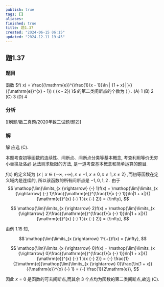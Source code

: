 ```yaml
---
publish: true
tags: []
aliases: 
finished: true
title: 题1.37
created: "2024-06-15 06:15"
updated: "2024-12-11 19:45"
---
```

## 题1.37
### 题目
函数 $f( x)  = \frac{{\mathrm{e}}^{\frac{1}{x - 1}}\ln | {1 + x}| }{( {{\mathrm{e}}^{x} - 1}) ( {x - 2}) }$ 的第二类间断点的个数为 ( ) .
(A) 1 (B) 2 (C) 3 (D) 4
### 分析
[[刷题/数二真题/2020年数二试题/题2]]
### 解
解 应选 (C).

本题考查初等函数的连续性、间断点、间断点分类等基本概念, 考查利用等价无穷小替换及洛必 达法则求极限的方法, 是一道考查基本概念和简单运算的题目.

$f(x)$ 的定义域为 $\{x {\mid} x {\in} ({-}{\infty}, + {\infty}),x {\neq} {-} 1,x {\neq} 0,x {\neq} 1,x {\neq} 2\}$ ,而初等函数在定义域内是连续的, 所以该函数的所有间断点是 ${-} 1,0,1,2$ . 由于
$$
\mathop{\lim}\limits_{x {\rightarrow} {-} 1}f(x) = \mathop{\lim}\limits_{x {\rightarrow} {-} 1}\frac{{\mathrm{e}}^{\frac{1}{x {-} 1}}\ln|1 + x|}{( {\mathrm{e}}^{x} {-} 1 )(x {-} 2)} = {\infty},
$$

$$
\mathop{\lim}\limits_{x {\rightarrow} 2}f(x) = \mathop{\lim}\limits_{x {\rightarrow} 2}\frac{{\mathrm{e}}^{\frac{1}{x {-} 1}}\ln|1 + x|}{( {\mathrm{e}}^{x} {-} 1 )(x {-} 2)} = {\infty},
$$

由例 1.15 知,

$$
\mathop{\lim}\limits_{x {\rightarrow} 1^{+}}f(x) = {\infty},
$$

$$
\mathop{\lim}\limits_{x {\rightarrow} 0}f(x) = \mathop{\lim}\limits_{x {\rightarrow} 0}\frac{{\mathrm{e}}^{\frac{1}{x {-} 1}}\ln|1 + x|}{( {\mathrm{e}}^{x} {-} 1 )(x {-} 2)} = {-} \frac{1}{2\mathrm{e}}\mathop{\lim}\limits_{x {\rightarrow} 0}\frac{\ln(1 + x)}{{\mathrm{e}}^{x} {-} 1} = {-} \frac{1}{2\mathrm{e}},
$$

因此 $x = 0$ 是函数的可去间断点,而其余 3 个点均为函数的第二类间断点,故选 (C).